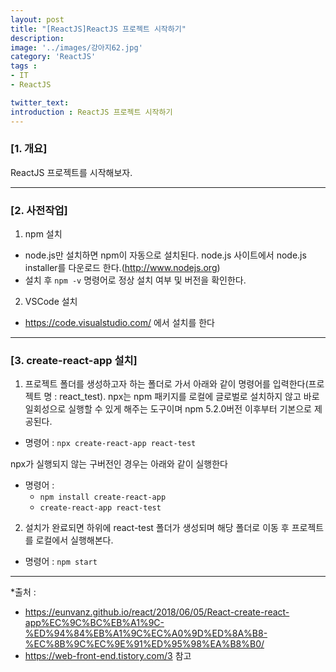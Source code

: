 ```yaml
---
layout: post
title: "[ReactJS]ReactJS 프로젝트 시작하기"
description: 
image: '../images/강아지62.jpg'
category: 'ReactJS'
tags : 
- IT
- ReactJS

twitter_text: 
introduction : ReactJS 프로젝트 시작하기
---
```


### [1. 개요]
ReactJS 프로젝트를 시작해보자.

_ _ _

### [2. 사전작업]
1. npm 설치
- node.js만 설치하면 npm이 자동으로 설치된다. node.js 사이트에서 node.js installer를 다운로드 한다.(<http://www.nodejs.org>)
- 설치 후 `npm -v` 명령어로 정상 설치 여부 및 버전을 확인한다.
2. VSCode 설치
- <https://code.visualstudio.com/> 에서 설치를 한다



_ _ _

### [3. create-react-app 설치]
1. 프로젝트 폴더를 생성하고자 하는 폴더로 가서 아래와 같이 명령어를 입력한다(프로젝트 명 : react_test). npx는 npm 패키지를 로컬에 글로벌로 설치하지 않고 바로 일회성으로 실행할 수 있게 해주는 도구이며 npm 5.2.0버전 이후부터 기본으로 제공된다. 
- 명령어 : `npx create-react-app react-test`

npx가 실행되지 않는 구버전인 경우는 아래와 같이 실행한다


- 명령어 : 
	- `npm install create-react-app`
	- `create-react-app react-test`

2. 설치가 완료되면 하위에 react-test 폴더가 생성되며 해당 폴더로 이동 후 프로젝트를 로컬에서 실행해본다.
- 명령어 : `npm start`



_ _ _





*출처 : 
- <https://eunvanz.github.io/react/2018/06/05/React-create-react-app%EC%9C%BC%EB%A1%9C-%ED%94%84%EB%A1%9C%EC%A0%9D%ED%8A%B8-%EC%8B%9C%EC%9E%91%ED%95%98%EA%B8%B0/> 
- <https://web-front-end.tistory.com/3>
참고